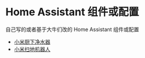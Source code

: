# Home Assistant 组件或配置
自己写的或者基于大牛们改的 Home Assistant 组件或配置

- [小米厨下净水器](./mi_kitchen_water_purifier/)
- [小米扫地机器人](./mi_vacuum_cleaner/)
